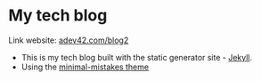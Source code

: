 # My tech blog

Link website: [adev42.com/blog2](https://adev42.com/blog2)

- This is my tech blog built with the static generator site - [Jekyll](https://jekyllrb.com/).
- Using the [minimal-mistakes theme](https://github.com/mmistakes/minimal-mistakes)
